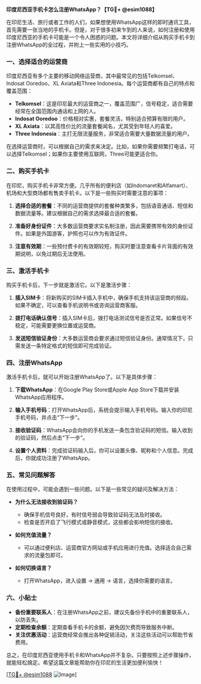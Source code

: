 **印度尼西亚手机卡怎么注册WhatsApp？【TG💪+ @esim1088】**

在印尼生活、旅行或者工作的人们，如果想使用WhatsApp这样的即时通讯工具，首先需要一张当地的手机卡。但是，对于很多初来乍到的人来说，如何注册和使用印度尼西亚的手机卡可能是一个令人困惑的问题。本文将详细介绍从购买手机卡到注册WhatsApp的全过程，并附上一些实用的小技巧。

### 一、选择适合的运营商

印度尼西亚有多个主要的移动网络运营商，其中最常见的包括Telkomsel、Indosat Ooredoo、XL Axiata和Three Indonesia。每个运营商都有自己的特点和覆盖范围：

- **Telkomsel**：这是印尼最大的运营商之一，覆盖范围广，信号稳定，适合需要经常在全国范围内通话和上网的人。
- **Indosat Ooredoo**：价格相对实惠，套餐灵活，特别适合预算有限的用户。
- **XL Axiata**：以其高性价比的流量套餐闻名，尤其受到年轻人的喜爱。
- **Three Indonesia**：主打无限流量服务，非常适合需要大量数据流量的用户。

在选择运营商时，可以根据自己的需求来决定。比如，如果你需要频繁打电话，可以选择Telkomsel；如果你主要使用互联网，Three可能更适合你。

### 二、购买手机卡

在印尼，购买手机卡非常方便。几乎所有的便利店（如Indomaret和Alfamart）、机场和大型商场都有售卖手机卡。以下是一些购买时需要注意的事项：

1. **选择合适的套餐**：不同的运营商提供的套餐种类繁多，包括语音通话、短信和数据流量等。建议根据自己的需求选择最合适的套餐。
   
2. **准备好身份证件**：大多数运营商要求实名制注册，因此需要携带有效的身份证件。如果是外国游客，护照也可以作为有效证件。

3. **注意有效期**：一些预付费卡的有效期较短，购买时要注意查看卡片背面的有效期说明，以免过期后无法使用。

### 三、激活手机卡

购买手机卡后，下一步就是激活它。以下是激活步骤：

1. **插入SIM卡**：将新购买的SIM卡插入手机中，确保手机支持该运营商的频段。如果不确定，可以查看手机说明书或咨询运营商客服。

2. **拨打电话确认信号**：插入SIM卡后，拨打电话测试信号是否正常。如果信号不稳定，可能需要更换位置或运营商。

3. **发送短信验证身份**：大多数运营商会要求通过短信验证身份。通常情况下，只需发送一条特定格式的短信即可完成验证。

### 四、注册WhatsApp

激活手机卡后，就可以开始注册WhatsApp了。以下是具体步骤：

1. **下载WhatsApp**：在Google Play Store或Apple App Store下载并安装WhatsApp应用程序。

2. **输入手机号码**：打开WhatsApp后，系统会提示输入手机号码。输入你的印尼手机号码，并点击“下一步”。

3. **接收验证码**：WhatsApp会向你的手机发送一条包含验证码的短信。输入收到的验证码，然后点击“下一步”。

4. **设置个人资料**：完成验证码输入后，你可以设置头像、昵称和个人信息。完成后，你就成功注册了WhatsApp。

### 五、常见问题解答

在使用过程中，可能会遇到一些问题。以下是一些常见的疑问及解决方法：

- **为什么无法接收到验证码？**
  - 确保手机信号良好，有时信号弱会导致验证码无法及时接收。
  - 检查是否开启了飞行模式或静音模式，这些都会影响短信的接收。

- **如何充值流量？**
  - 可以通过便利店、运营商官方网站或手机应用进行充值。选择适合自己需求的流量包即可。

- **如何切换语言？**
  - 打开WhatsApp，进入设置 -> 通用 -> 语言，选择你需要的语言。

### 六、小贴士

- **备份重要联系人**：在注册WhatsApp之前，建议先备份手机中的重要联系人，以防丢失。
- **定期检查余额**：定期查看手机卡的余额，避免因欠费而导致服务中断。
- **关注优惠活动**：运营商经常会推出各种促销活动，关注这些活动可以帮助节省费用。

总之，在印度尼西亚使用手机卡和WhatsApp并不复杂。只要按照上述步骤操作，就能轻松搞定。希望这篇文章能帮助你在印尼的生活更加便利愉快！

[[TG💪+ @esim1088](https://t.me/s/esim1088) ![Image](https://i.postimg.cc/4NQfJmqS/Snipaste-2025-05-13-00-14-12.png)]